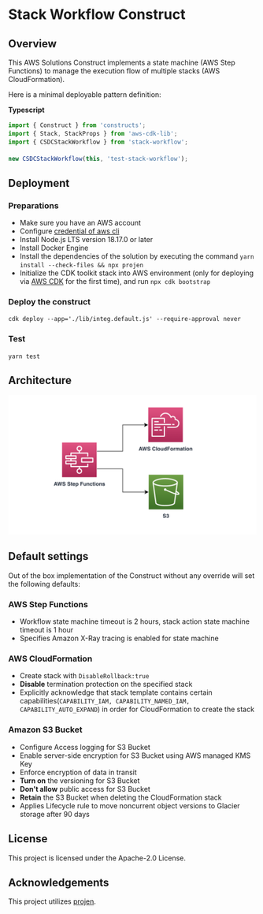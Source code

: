 # Stack Workflow Construct

## Overview
This AWS Solutions Construct implements a state machine (AWS Step Functions) to manage the execution flow of multiple stacks (AWS CloudFormation).

Here is a minimal deployable pattern definition:

**Typescript**

```ts
import { Construct } from 'constructs';
import { Stack, StackProps } from 'aws-cdk-lib';
import { CSDCStackWorkflow } from 'stack-workflow';

new CSDCStackWorkflow(this, 'test-stack-workflow');
```

## Deployment

### Preparations

- Make sure you have an AWS account
- Configure [credential of aws cli](https://docs.aws.amazon.com/zh_cn/cli/latest/userguide/cli-chap-configure.html)
- Install Node.js LTS version 18.17.0 or later
- Install Docker Engine
- Install the dependencies of the solution by executing the command `yarn install --check-files && npx projen`
- Initialize the CDK toolkit stack into AWS environment (only for deploying via [AWS CDK](https://aws.amazon.com/cdk/) for the first time), and run `npx cdk bootstrap`

### Deploy the construct

```shell
cdk deploy --app='./lib/integ.default.js' --require-approval never
```

### Test

```shell
yarn test
```

## Architecture
![Architecture Diagram](architecture.png)

## Default settings
Out of the box implementation of the Construct without any override will set the following defaults:

### AWS Step Functions
- Workflow state machine timeout is 2 hours, stack action state machine timeout is 1 hour
- Specifies Amazon X-Ray tracing is enabled for state machine

### AWS CloudFormation
- Create stack with `DisableRollback:true`
- **Disable** termination protection on the specified stack
- Explicitly acknowledge that stack template contains certain capabilities(`CAPABILITY_IAM, CAPABILITY_NAMED_IAM, CAPABILITY_AUTO_EXPAND`) in order for CloudFormation to create the stack

### Amazon S3 Bucket
- Configure Access logging for S3 Bucket
- Enable server-side encryption for S3 Bucket using AWS managed KMS Key
- Enforce encryption of data in transit
- **Turn on** the versioning for S3 Bucket
- **Don't allow** public access for S3 Bucket
- **Retain** the S3 Bucket when deleting the CloudFormation stack
- Applies Lifecycle rule to move noncurrent object versions to Glacier storage after 90 days

## License

This project is licensed under the Apache-2.0 License.

## Acknowledgements

This project utilizes [projen](https://github.com/projen/projen).